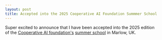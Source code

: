 ```yaml
---
layout: post
title: Accepted into the 2025 Cooperative AI Foundation Summmer School
---
```


Super excited to announce that I have been accepted into the 2025 edition of the [Cooperative AI foundation's](https://www.cooperativeai.com) [summer school](https://www.cooperativeai.com/summer-school/summer-school-2025) in Marlow, UK.
